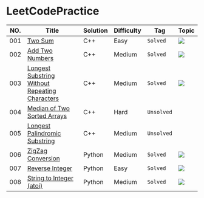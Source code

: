 # LeetCodePractice

NO.|Title|Solution|Difficulty|Tag|Topic|
|---|-----|--------|----------|---|-----|
|001|[Two Sum](https://leetcode.com/problems/two-sum)|C++|Easy|`Solved`|![](https://img.shields.io/badge/Hash-Table-brightgreen.svg)|
|002|[Add Two Numbers](https://leetcode.com/problems/add-two-numbers)|C++|Medium|`Solved`|![](https://img.shields.io/badge/Linked-List-informational.svg)|
|003|[Longest Substring Without Repeating Characters](https://leetcode.com/problems/longest-substring-without-repeating-characters)|C++|Medium|`Solved`|![](https://img.shields.io/badge/Hash-Table-brightgreen.svg)|
|004|[Median of Two Sorted Arrays](https://leetcode.com/problems/median-of-two-sorted-arrays)|C++|Hard|`Unsolved`|
|005|[Longest Palindromic Substring](https://leetcode-cn.com/problems/longest-palindromic-substring)|C++|Medium|`Unsolved`|
|006|[ZigZag Conversion](https://leetcode.com/problems/zigzag-conversion/submissions/)|Python|Medium|`Solved`|![](https://img.shields.io/badge/Basic-Skill-red.svg)|
|007|[Reverse Integer](https://leetcode.com/problems/reverse-integer/submissions/)|Python|Easy|`Solved`|![](https://img.shields.io/badge/Basic-Skill-red.svg)|
|008|[String to Integer (atoi)](https://leetcode.com/problems/string-to-integer-atoi/)|Python|Medium|`Solved`|![](https://img.shields.io/badge/Regex-Match-orange.svg)|
